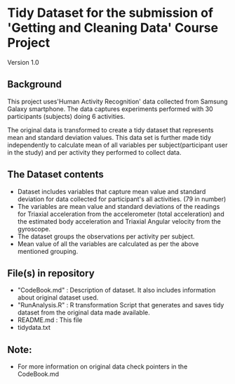 # Tidy Dataset for the submission of 'Getting and Cleaning Data' Course Project
Version 1.0

## Background
This project uses'Human Activity Recognition' data collected from Samsung Galaxy
smartphone. 
The data captures experiments performed with 30 participants (subjects) doing 6 activities. 

 The original data is transformed to create a tidy dataset that represents 
mean and standard deviation values. This data set is further made tidy independently
to calculate mean of all variables per subject(participant user in the study) and per
activity they performed to collect data.

## The Dataset contents
* Dataset includes variables that capture mean value and standard deviation for
  data collected for participant's all activities. (79 in number)
* The variables are mean value and standard deviations of the readings for Triaxial acceleration from the accelerometer (total acceleration) and the estimated body acceleration and  Triaxial Angular velocity from the gyroscope.
*  The dataset groups the observations per activity per subject.
* Mean value of all the variables are calculated as per the above mentioned grouping.

## File(s) in repository
* "CodeBook.md" : Description of dataset. It also includes information about original dataset used.
* "RunAnalysis.R" : R transformation Script that generates and saves tidy dataset from the original data made available. 
* README.md : This file
* tidydata.txt

## Note:
* For more information on original data check pointers in the CodeBook.md
